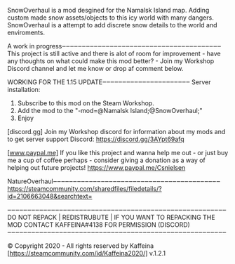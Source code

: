 SnowOverhaul is a mod desgined for the Namalsk Island map. Adding custom made snow assets/objects to this icy world with many dangers. SnowOverhaul is a attempt to add discrete snow details to the world and enviroments.

A work in progress‒‒‒‒‒‒‒‒‒‒‒‒‒‒‒‒‒‒‒‒‒‒‒‒‒‒‒‒‒‒‒‒‒‒‒‒‒‒‒‒
This project is still active and there is alot of room for improvement - have any thoughts on what could make this mod better? - Join my Workshop Discord channel and let me know or drop af comment below.


WORKING FOR THE 1.15 UPDATE‒‒‒‒‒‒‒‒‒‒‒‒‒‒‒‒‒‒‒‒‒‒
Server installation:
1. Subscribe to this mod on the Steam Workshop.
2. Add the mod to the "-mod=@Namalsk Island;@SnowOverhaul;"
3. Enjoy

[discord.gg]
Join my Workshop discord for information about my mods and to get server support
Discord: https://discord.gg/3AYpt69afq

[www.paypal.me]
If you like this project and wanna help me out - or just buy me a cup of coffee perhaps - consider giving a donation as a way of helping out future projects! https://www.paypal.me/Csnielsen


NatureOverhaul‒‒‒‒‒‒‒‒‒‒‒‒‒‒‒‒‒‒‒‒‒‒‒‒‒‒‒‒‒‒‒‒‒‒‒‒‒‒‒‒‒‒
https://steamcommunity.com/sharedfiles/filedetails/?id=2106663048&searchtext=

‒‒‒‒‒‒‒‒‒‒‒‒‒‒‒‒‒‒‒‒‒‒‒‒‒‒‒‒‒‒‒‒‒‒‒‒‒‒‒‒‒‒‒‒‒‒‒‒‒‒‒‒‒‒‒
DO NOT REPACK | REDISTRUBUTE | IF YOU WANT TO REPACKING THE MOD CONTACT KAFFEINA#4138 FOR PERMISSION (DISCORD)
‒‒‒‒‒‒‒‒‒‒‒‒‒‒‒‒‒‒‒‒‒‒‒‒‒‒‒‒‒‒‒‒‒‒‒‒‒‒‒‒‒‒‒‒‒‒‒‒‒‒‒‒‒‒‒

© Copyright 2020 - All rights reserved by Kaffeina [https://steamcommunity.com/id/Kaffeina2020/]
v.1.2.1